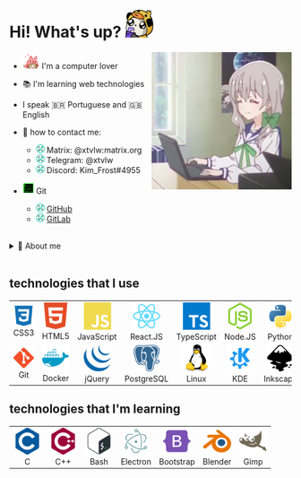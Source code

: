 # Hi! What's up? <img width="50"  src="https://github.com/xtvlw/xtvlw/blob/main/imgs/Hi.png?raw=true" />
<img src="./imgs/gif_main.gif" width="250" align="right"/>

- <img width="30" src="https://github.com/xtvlw/xtvlw/blob/main/imgs/love_icon.gif?raw=true" />  I'm a computer lover
- 📚 I'm learning web technologies
- I speak 🇧🇷 Portuguese and 🇬🇧 English
- 💬 how to contact me: 
	- <img width="15" src="./imgs/check.gif" /> Matrix: @xtvlw:matrix.org
	- <img width="15" src="./imgs/check.gif" /> Telegram: @xtvlw
	- <img width="15" src="./imgs/check.gif" /> Discord: Kim_Frost#4955

- <img width="20" src="./imgs/work.gif" /> Git
	- <img width="15" src="./imgs/check.gif" /> <a href="#">GitHub</a>
	- <img width="15" src="./imgs/check.gif" /> [GitLab](https://gitlab.com/NightShine)
	
<br/>
<details>
<summary>👤 About me</summary>
	<div style="font-family: Helvetica Neue;">
		<p> 
			👤 I'm someone who always like to learn and keep improving my knowledge about technologies.
		</p>
		<p> 
			🎨 I'm also learning design, mostly using Inkscape and Gimp but sometimes using blender to make some 3D models.
		</p>
		<p> 
			<img width="15" src="./icons/osi.svg"/> I love open source projects, and one day i'll be part of one! 
		</p>
	</div>
</details>
<br/>

## technologies that I use

<table align="center">
	<tr>
		<td align="center">
			<!--CSS3-->
			<img width="50"
				src="https://raw.githubusercontent.com/xtvlw/xtvlw/76109c206c9f0355e03925d580c883beefbbde69/icons/css3-plain.svg" />
			<br> CSS3
		</td>
		<td align="center">
			<!--HTML5-->
			<img width="50"
				src="https://raw.githubusercontent.com/xtvlw/xtvlw/76109c206c9f0355e03925d580c883beefbbde69/icons/html5-plain.svg" />
			<br> HTML5
		</td>
		<td align="center">
			<!--JavaScript-->
			<img width="50"
				src="https://raw.githubusercontent.com/xtvlw/xtvlw/76109c206c9f0355e03925d580c883beefbbde69/icons/javascript-plain.svg" />
			<br> JavaScript
		</td>
		<td align="center">
			<!--React.JS-->
			<img style="width: 50px;"
				src="https://raw.githubusercontent.com/xtvlw/xtvlw/76109c206c9f0355e03925d580c883beefbbde69/icons/react-original.svg" />
			<br> React.JS
		</td align="center">
		<td align="center">
			<!--TypeScript-->
			<img width="50" src="./icons/typescript-plain.svg" />
			<br> TypeScript
		</td>
		<td align="center">
			<!--Node.JS-->
			<img style="width: 50px;"
				src="https://raw.githubusercontent.com/xtvlw/xtvlw/76109c206c9f0355e03925d580c883beefbbde69/icons/nodejs-plain.svg" />
			<br> Node.JS
		</td>
		<td align="center">
			<!--python-->
			<img style="width: 50px;"
				src="https://raw.githubusercontent.com/xtvlw/xtvlw/76109c206c9f0355e03925d580c883beefbbde69/icons/python-original.svg" />
			<br> Python
		</td>
	</tr>
	<tr>
		<td align="center">
			<!--Git-->
			<img style="width: 50px;"
				src="https://raw.githubusercontent.com/xtvlw/xtvlw/ecc9eefd1d1adfb9c49cd42241f48e6f2aaa784b/icons/git-plain.svg" />
			<br> Git
		</td>
		<td align="center">
			<!--Docker-->
			<img style="width: 50px;"
				src="./icons/docker-plain.svg" />
			<br> Docker
		</td>
		<td align="center">
			<!--jQuery-->
			<img style="width: 50px;"
				src="./icons/jquery-plain.svg" />
			<br> jQuery
		</td>
			<td align="center">
			<!--PostgreSQL-->
			<img style="width: 50px;"
				src="./icons/postgresql-plain.svg" />
			<br> PostgreSQL
		</td>
		<td align="center">
			<!--Linux-->
			<img style="width: 50px;"
				src="./icons/linux-original.svg" />
			<br> Linux
		</td>
		</td>
			<td align="center">
			<!--KDE-->
			<img style="width: 50px;"
				src="./icons/kde-plain.svg" />
			<br> KDE
		</td>
		<td align="center">
			<!--Inkscape-->
			<img style="width: 50px;"
				src="https://raw.githubusercontent.com/xtvlw/xtvlw/ecc9eefd1d1adfb9c49cd42241f48e6f2aaa784b/icons/inkscape-plain.svg" />
			<br> Inkscape
		</td>
	<tr>
</table>

## technologies that I'm learning

<table align="center">
	<tr>
		<td align="center">
			<!--C-->
			<img width="50"
				src="https://raw.githubusercontent.com/xtvlw/xtvlw/0f451f8f9b15703359cb62c6252e573bbd93c820/icons/c-plain.svg" />
			<br> C
		</td>
		<td align="center">
			<!--C++-->
			<img style="width: 50px;"
				src="https://raw.githubusercontent.com/xtvlw/xtvlw/0f451f8f9b15703359cb62c6252e573bbd93c820/icons/cplusplus-plain.svg" />
			<br> C++
		</td>
			<td align="center">
			<!--Bash-->
			<img style="width: 50px;"
				src="./icons/bash-original.svg" />
			<br> Bash
		</td>
		<td align="center">
			<!--Electron-->
			<img style="width: 50px;"
				src="https://raw.githubusercontent.com/xtvlw/xtvlw/0f451f8f9b15703359cb62c6252e573bbd93c820/icons/electron-original.svg" />
			<br> Electron
		</td>
		<td align="center">
			<!--Bootstrap-->
			<img style="width: 50px;"
				src="https://raw.githubusercontent.com/xtvlw/xtvlw/0f451f8f9b15703359cb62c6252e573bbd93c820/icons/bootstrap-plain.svg" />
			<br> Bootstrap
		</td>
		<td align="center">
			<!--Blender-->
			<img style="width: 50px;"
				src="https://raw.githubusercontent.com/xtvlw/xtvlw/ecc9eefd1d1adfb9c49cd42241f48e6f2aaa784b/icons/blender-original.svg" />
			<br> Blender
		</td>
			<td align="center">
			<!--Gimp-->
			<img style="width: 50px;"
				src="./icons/gimp-plain.svg" />
			<br> Gimp
		</td>
	<tr>
</table>
